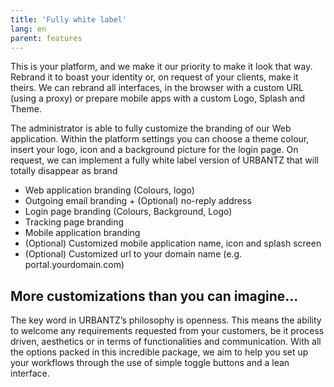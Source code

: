 ```yaml
---
title: 'Fully white label'
lang: en
parent: features
---
```


This is your platform, and we make it our priority to make it look that way. Rebrand it to boast your identity or, on request of your clients, make it theirs. We can rebrand all interfaces, in the browser with a custom URL (using a proxy) or prepare mobile apps with a custom Logo, Splash and Theme.

The administrator is able to fully customize the branding of our Web application. Within the platform settings you can choose a theme colour, insert your logo, icon and a background picture for the login page. 
On request, we can implement a fully white label version of URBANTZ that will totally disappear as brand

* Web application branding (Colours, logo)
* Outgoing email branding + (Optional) no-reply address
* Login page branding (Colours, Background, Logo)
* Tracking page branding
* Mobile application branding
* (Optional) Customized mobile application name, icon and splash screen
* (Optional) Customized url to your domain name (e.g. portal.yourdomain.com)


## More customizations than you can imagine...
The key word in URBANTZ’s philosophy is openness. This means the ability to welcome any requirements requested from your customers, be it process driven, aesthetics or in terms of functionalities and communication. With all the options packed in this incredible package, we aim to help you set up your workflows through the use of simple toggle buttons and a lean interface.

